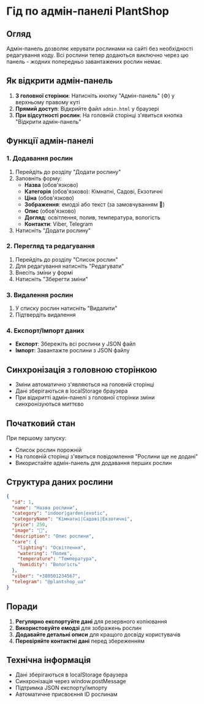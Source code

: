 # Гід по адмін-панелі PlantShop

## Огляд

Адмін-панель дозволяє керувати рослинами на сайті без необхідності редагування коду. Всі рослини тепер додаються виключно через цю панель - жодних попередньо завантажених рослин немає.

## Як відкрити адмін-панель

1. **З головної сторінки**: Натисніть кнопку "Адмін-панель" (⚙️) у верхньому правому куті
2. **Прямий доступ**: Відкрийте файл `admin.html` у браузері
3. **При відсутності рослин**: На головній сторінці з'явиться кнопка "Відкрити адмін-панель"

## Функції адмін-панелі

### 1. Додавання рослин

1. Перейдіть до розділу "Додати рослину"
2. Заповніть форму:
   - **Назва** (обов'язково)
   - **Категорія** (обов'язково): Кімнатні, Садові, Екзотичні
   - **Ціна** (обов'язково)
   - **Зображення**: емодзі або текст (за замовчуванням 🌿)
   - **Опис** (обов'язково)
   - **Догляд**: освітлення, полив, температура, вологість
   - **Контакти**: Viber, Telegram
3. Натисніть "Додати рослину"

### 2. Перегляд та редагування

1. Перейдіть до розділу "Список рослин"
2. Для редагування натисніть "Редагувати"
3. Внесіть зміни у формі
4. Натисніть "Зберегти зміни"

### 3. Видалення рослин

1. У списку рослин натисніть "Видалити"
2. Підтвердіть видалення

### 4. Експорт/Імпорт даних

- **Експорт**: Збережіть всі рослини у JSON файл
- **Імпорт**: Завантажте рослини з JSON файлу

## Синхронізація з головною сторінкою

- Зміни автоматично з'являються на головній сторінці
- Дані зберігаються в localStorage браузера
- При відкритті адмін-панелі з головної сторінки зміни синхронізуються миттєво

## Початковий стан

При першому запуску:
- Список рослин порожній
- На головній сторінці з'явиться повідомлення "Рослини ще не додані"
- Використайте адмін-панель для додавання перших рослин

## Структура даних рослини

```json
{
  "id": 1,
  "name": "Назва рослини",
  "category": "indoor|garden|exotic",
  "categoryName": "Кімнатні|Садові|Екзотичні",
  "price": 250,
  "image": "🌿",
  "description": "Опис рослини",
  "care": {
    "lighting": "Освітлення",
    "watering": "Полив",
    "temperature": "Температура",
    "humidity": "Вологість"
  },
  "viber": "+380501234567",
  "telegram": "@plantshop_ua"
}
```

## Поради

1. **Регулярно експортуйте дані** для резервного копіювання
2. **Використовуйте емодзі** для зображень рослин
3. **Додавайте детальні описи** для кращого досвіду користувачів
4. **Перевіряйте контактні дані** перед збереженням

## Технічна інформація

- Дані зберігаються в localStorage браузера
- Синхронізація через window.postMessage
- Підтримка JSON експорту/імпорту
- Автоматичне присвоєння ID рослинам 